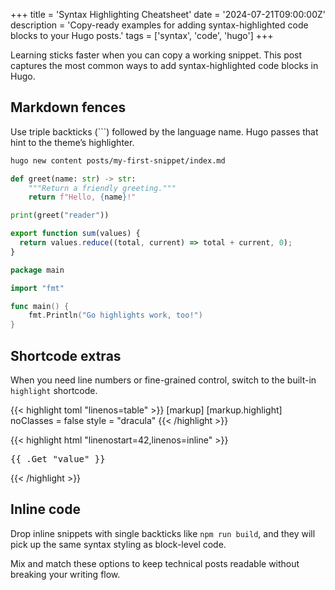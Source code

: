 +++
title = 'Syntax Highlighting Cheatsheet'
date = '2024-07-21T09:00:00Z'
description = 'Copy-ready examples for adding syntax-highlighted code blocks to your Hugo posts.'
tags = ['syntax', 'code', 'hugo']
+++

Learning sticks faster when you can copy a working snippet. This post captures the most common ways to add syntax-highlighted code blocks in Hugo.

## Markdown fences

Use triple backticks (```) followed by the language name. Hugo passes that hint to the theme’s highlighter.

```bash
hugo new content posts/my-first-snippet/index.md
```

```python
def greet(name: str) -> str:
    """Return a friendly greeting."""
    return f"Hello, {name}!"

print(greet("reader"))
```

```javascript
export function sum(values) {
  return values.reduce((total, current) => total + current, 0);
}
```

```go
package main

import "fmt"

func main() {
	fmt.Println("Go highlights work, too!")
}
```

## Shortcode extras

When you need line numbers or fine-grained control, switch to the built-in `highlight` shortcode.

{{< highlight toml "linenos=table" >}}
[markup]
  [markup.highlight]
    noClasses = false
    style = "dracula"
{{< /highlight >}}

{{< highlight html "linenostart=42,linenos=inline" >}}
<section class="code-sample">
  <pre>{{ .Get "value" }}</pre>
</section>
{{< /highlight >}}

## Inline code

Drop inline snippets with single backticks like `npm run build`, and they will pick up the same syntax styling as block-level code.

Mix and match these options to keep technical posts readable without breaking your writing flow.
